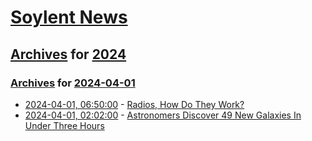# [Soylent News](../../../README.md)

## [Archives](../../index.md) for [2024](../index.md)

### [Archives](../../index.md) for [2024-04-01](index.md)

* [2024-04-01, 06:50:00](https://soylentnews.org/article.pl?sid=24/03/31/1311225&from=rss) - [Radios, How Do They Work?](https://soylentnews.org/article.pl?sid=24/03/31/1311225&from=rss)
* [2024-04-01, 02:02:00](https://soylentnews.org/article.pl?sid=24/03/30/2256223&from=rss) - [Astronomers Discover 49 New Galaxies In Under Three Hours](https://soylentnews.org/article.pl?sid=24/03/30/2256223&from=rss)
